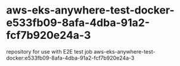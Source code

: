 # aws-eks-anywhere-test-docker-e533fb09-8afa-4dba-91a2-fcf7b920e24a-3
repository for use with E2E test job aws-eks-anywhere-test-docker:e533fb09-8afa-4dba-91a2-fcf7b920e24a-3
